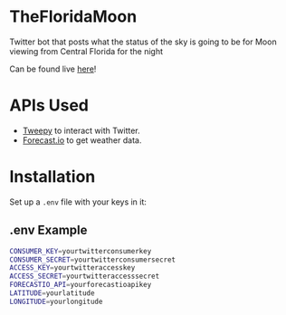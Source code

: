 TheFloridaMoon
==============

Twitter bot that posts what the status of the sky is going to be for Moon viewing from Central Florida for the night

Can be found live [here](https://twitter.com/TheFloridaMoon "TheFloridaMoon's twitter")!

APIs Used
=========
<ul>
	<li><a href="https://github.com/tweepy/tweepy">Tweepy</a> to interact with Twitter.</li>
	<li><a href="https://forecast.io/">Forecast.io</a> to get weather data.</li>
</ul>


Installation
============

Set up a `.env` file with your keys in it:

## .env Example ##
```sh
CONSUMER_KEY=yourtwitterconsumerkey
CONSUMER_SECRET=yourtwitterconsumersecret
ACCESS_KEY=yourtwitteraccesskey
ACCESS_SECRET=yourtwitteraccesssecret
FORECASTIO_API=yourforecastioapikey
LATITUDE=yourlatitude
LONGITUDE=yourlongitude
```